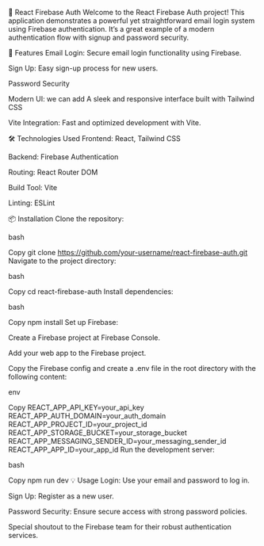 🔐 React Firebase Auth
Welcome to the React Firebase Auth project! This application demonstrates a powerful yet straightforward email login system using Firebase authentication. It’s a great example of a modern authentication flow with signup and password security.

🚀 Features
Email Login: Secure email login functionality using Firebase.

Sign Up: Easy sign-up process for new users.

Password Security

Modern UI: we can add A sleek and responsive interface built with Tailwind CSS

Vite Integration: Fast and optimized development with Vite.

🛠️ Technologies Used
Frontend: React, Tailwind CSS

Backend: Firebase Authentication

Routing: React Router DOM

Build Tool: Vite

Linting: ESLint

📦 Installation
Clone the repository:

bash

Copy
git clone https://github.com/your-username/react-firebase-auth.git
Navigate to the project directory:

bash

Copy
cd react-firebase-auth
Install dependencies:

bash

Copy
npm install
Set up Firebase:

Create a Firebase project at Firebase Console.

Add your web app to the Firebase project.

Copy the Firebase config and create a .env file in the root directory with the following content:

env

Copy
REACT_APP_API_KEY=your_api_key
REACT_APP_AUTH_DOMAIN=your_auth_domain
REACT_APP_PROJECT_ID=your_project_id
REACT_APP_STORAGE_BUCKET=your_storage_bucket
REACT_APP_MESSAGING_SENDER_ID=your_messaging_sender_id
REACT_APP_APP_ID=your_app_id
Run the development server:

bash

Copy
npm run dev
💡 Usage
Login: Use your email and password to log in.

Sign Up: Register as a new user.

Password Security: Ensure secure access with strong password policies.

Special shoutout to the Firebase team for their robust authentication services.


